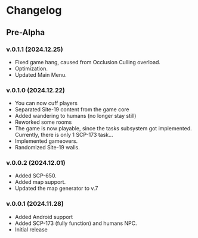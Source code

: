 # Changelog
## Pre-Alpha
### v.0.1.1 (2024.12.25)
- Fixed game hang, caused from Occlusion Culling overload.
- Optimization.
- Updated Main Menu.
### v.0.1.0 (2024.12.22)
- You can now cuff players
- Separated Site-19 content from the game core
- Added wandering to humans (no longer stay still)
- Reworked some rooms
- The game is now playable, since the tasks subsystem got implemented. Currently, there is only 1 SCP-173 task...
- Implemented gameovers.
- Randomized Site-19 walls.
### v.0.0.2 (2024.12.01)
- Added SCP-650.
- Added map support.
- Updated the map generator to v.7
### v.0.0.1 (2024.11.28)
- Added Android support
- Added SCP-173 (fully function) and humans NPC.
- Initial release